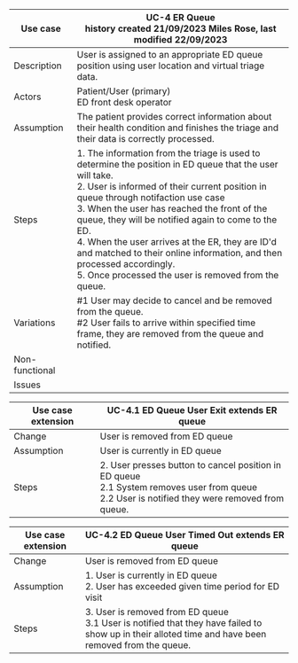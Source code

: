 | Use case       | UC-4 ER Queue   <br> history created 21/09/2023 Miles Rose, last modified 22/09/2023 |
|----------------|------------------------------------------------------------------------------------------------------------------------------------------------------------------------------------------------------------------------------------------------------------------------------------------------------------------------------------------------------------------------------------------------------------------------------------------------------------------------------------------------------------------------------------------------------------------------------------------------------------------------------------------------------------------------------------------------------------------------------------------------------------------------------------------------------------------------------------------------------------------------------------------------------------------|
| Description    | User is assigned to an appropriate ED queue position using user location and virtual triage data.              
| Actors         | Patient/User (primary) <br> ED front desk operator                                                             
| Assumption     | The patient provides correct information about their health condition and finishes the triage and their data                       is correctly processed.                                                                             |
| Steps          | 1. The information from the triage is used to determine the position in ED queue that the user will take. <br> 2. User is informed of their current position in queue through notifaction use case <br>  3. When the user has reached the front of the queue, they will be notified again to come to the ED. <br> 4. When the user arrives at the ER, they are ID'd and matched to their online information, and then processed accordingly. <br> 5. Once processed the user is removed from the queue.
| Variations     |   #1 User may decide to cancel and be removed from the queue. <br> #2 User fails to arrive within specified time frame, they are removed from the queue and notified.
| Non-functional |                                                                         
| Issues         |                      |

| Use case extension      | UC-4.1 ED Queue User Exit **extends** ER queue
|----------------|------------------------------------------------------------------------------------------------------------------------------------------------------------------------------------------------------------------------------------------------------------------------------------------------------------------------------------------------------------------------------------------------------------------------------------------------------------------------------------------------------------------------------------------------------------------------------------------------------------------------------------------------------------------------------------------------------------------------------------------------------------------------------------------------------------------------------------------------------------------------------------------------------------------|
| Change    | User is removed from ED queue  |                                                             
| Assumption     | User is currently in ED queue                                                                             |
| Steps          | 2. User presses button to cancel position in ED queue <br> 2.1 System removes user from queue <br> 2.2 User is notified they were removed from queue. |


| Use case extension      | UC-4.2 ED Queue User Timed Out **extends** ER queue
|----------------|------------------------------------------------------------------------------------------------------------------------------------------------------------------------------------------------------------------------------------------------------------------------------------------------------------------------------------------------------------------------------------------------------------------------------------------------------------------------------------------------------------------------------------------------------------------------------------------------------------------------------------------------------------------------------------------------------------------------------------------------------------------------------------------------------------------------------------------------------------------------------------------------------------------|
| Change    | User is removed from ED queue                                                                      
| Assumption     | 1. User is currently in ED queue <br> 2. User has exceeded given time period for ED visit|
| Steps          | 3. User is removed from ED queue <br> 3.1 User is notified that they have failed to show up in their alloted time and have been removed from the queue. |



                                            
                                    
